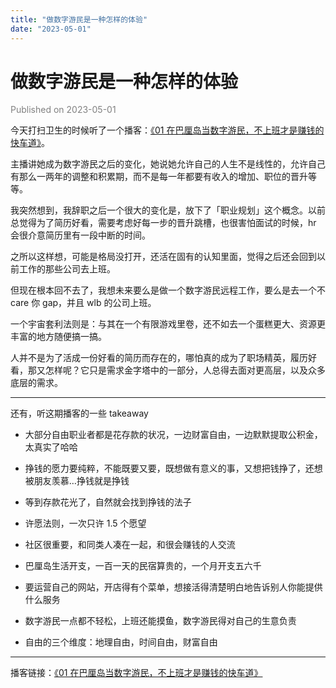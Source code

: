 ```yaml
---
title: "做数字游民是一种怎样的体验"
date: "2023-05-01"
---
```


# 做数字游民是一种怎样的体验

<font color=gray>Published on 2023-05-01</font>

今天打扫卫生的时候听了一个播客：[《01 在巴厘岛当数字游民，不上班才是赚钱的快车道》](https://www.xiaoyuzhoufm.com/episode/63e2661be99bdef7d3358c44?s=eyJ1IjoiNjA2MjgwZTRlMGY1ZTcyM2JiMTRlZDZiIn0%3D)。

主播讲她成为数字游民之后的变化，她说她允许自己的人生不是线性的，允许自己有那么一两年的调整和积累期，而不是每一年都要有收入的增加、职位的晋升等等。

我突然想到，我辞职之后一个很大的变化是，放下了「职业规划」这个概念。以前总觉得为了简历好看，需要考虑好每一步的晋升跳槽，也很害怕面试的时候，hr 会很介意简历里有一段中断的时间。

之所以这样想，可能是格局没打开，还活在固有的认知里面，觉得之后还会回到以前工作的那些公司去上班。

但现在根本回不去了，我想未来要么是做一个数字游民远程工作，要么是去一个不 care 你 gap，并且 wlb 的公司上班。

一个宇宙套利法则是：与其在一个有限游戏里卷，还不如去一个蛋糕更大、资源更丰富的地方随便搞一搞。

人并不是为了活成一份好看的简历而存在的，哪怕真的成为了职场精英，履历好看，那又怎样呢？它只是需求金字塔中的一部分，人总得去面对更高层，以及众多底层的需求。

---

还有，听这期播客的一些 takeaway

- 大部分自由职业者都是花存款的状况，一边财富自由，一边默默提取公积金，太真实了哈哈

- 挣钱的愿力要纯粹，不能既要又要，既想做有意义的事，又想把钱挣了，还想被朋友羡慕…挣钱就是挣钱

- 等到存款花光了，自然就会找到挣钱的法子

- 许愿法则，一次只许 1.5 个愿望

- 社区很重要，和同类人凑在一起，和很会赚钱的人交流

- 巴厘岛生活开支，一百一天的民宿算贵的，一个月开支五六千

- 要运营自己的网站，开店得有个菜单，想接活得清楚明白地告诉别人你能提供什么服务

- 数字游民一点都不轻松，上班还能摸鱼，数字游民得对自己的生意负责

- 自由的三个维度：地理自由，时间自由，财富自由

---

播客链接：[《01 在巴厘岛当数字游民，不上班才是赚钱的快车道》](https://www.xiaoyuzhoufm.com/episode/63e2661be99bdef7d3358c44?s=eyJ1IjoiNjA2MjgwZTRlMGY1ZTcyM2JiMTRlZDZiIn0%3D)
